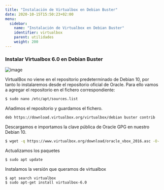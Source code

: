 ```yaml
---
title: "Instalación de Virtualbox en Debian Buster"
date: 2020-10-15T15:50:23+02:00
menu:
  sidebar:
    name: "Instalación de Virtualbox en Debian Buster"
    identifier: virtualbox
    parent: utilidades
    weight: 200
---
```



### Instalar Virtualbox 6.0 en Debian Buster

![image](/images/vbox.jpg)

VirtualBox no viene en el repositorio predeterminado de Debian 10, por tanto lo instalaremos desde el repositorio oficial de Oracle.
Para ello vamos a agregar el repositorio en el fichero correspondiente:

```sh
$ sudo nano /etc/apt/sources.list
```
Añadimos el repositorio y guardamos el fichero.
```sh
deb https://download.virtualbox.org/virtualbox/debian buster contrib
```
Descargamos e importamos la clave pública de Oracle GPG en nuestro Debian 10.

```sh
$ wget -q https://www.virtualbox.org/download/oracle_vbox_2016.asc -O- | sudo apt-key add -
```
Actualizamos los paquetes
```sh
$ sudo apt update
```
Instalamos la versión que queramos de virtualbox
```sh
$ apt search virtualbox
$ sudo apt-get install virtualbox-6.0
```

